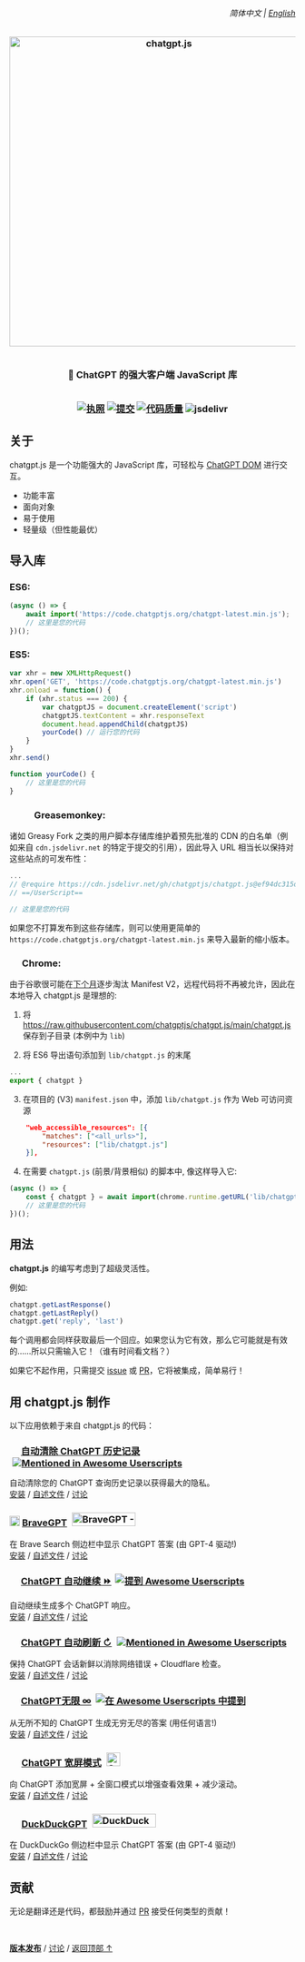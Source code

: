<div align="center">

<div align="right">

###### 简体中文 | <a href="../..#readme">English</a>
    
</div>

<h3>

<picture>
    <source media="(prefers-color-scheme: dark)" srcset="https://raw.githubusercontent.com/chatgptjs/chatgpt.js/main/media/images/chatgpt.js-logo-dark-mode-5995x619.png">
    <img width=546 alt="chatgpt.js" src="https://raw.githubusercontent.com/chatgptjs/chatgpt.js/main/media/images/chatgpt.js-logo-light-mode-5995x619.png">
</picture>
<br /><br />

🤖 ChatGPT 的强大客户端 JavaScript 库 
<br><br>

[![执照](https://img.shields.io/badge/执照-MIT-green.svg)](../../LICENSE)
[![提交](https://img.shields.io/github/commit-activity/m/chatgptjs/chatgpt.js?label=提交)](https://github.com/chatgptjs/chatgpt.js/commits/main)
[![代码质量](https://img.shields.io/codefactor/grade/github/chatgptjs/chatgpt.js?label=代码质量)](https://www.codefactor.io/repository/github/chatgptjs/chatgpt.js)
![jsdelivr](https://img.shields.io/jsdelivr/gh/hm/chatgptjs/chatgpt.js?color=ff6427&label=jsDelivr+要求)

</div>
</h3>

## 关于

chatgpt.js 是一个功能强大的 JavaScript 库，可轻松与 [ChatGPT DOM](https://chat.openai.com) 进行交互。

- 功能丰富
- 面向对象
- 易于使用
- 轻量级（但性能最优）

## 导入库

### ES6:

```js
(async () => {
    await import('https://code.chatgptjs.org/chatgpt-latest.min.js');    
    // 这里是您的代码
})();
```

### ES5:

```js
var xhr = new XMLHttpRequest()
xhr.open('GET', 'https://code.chatgptjs.org/chatgpt-latest.min.js')
xhr.onload = function() {
    if (xhr.status === 200) {
        var chatgptJS = document.createElement('script')
        chatgptJS.textContent = xhr.responseText
        document.head.appendChild(chatgptJS)
        yourCode() // 运行您的代码
    }
}
xhr.send()

function yourCode() {
    // 这里是您的代码
}
```

### <img style="margin: 0 2px -0.065rem 0" height=17 src="https://i.imgur.com/SATGr8j.png"></picture><img style="margin: 0 2px -0.035rem 1px" height=17.5 src="https://i.imgur.com/wcCg3al.png"> Greasemonkey:

诸如 Greasy Fork 之类的用户脚本存储库维护着预先批准的 CDN 的白名单（例如来自 `cdn.jsdelivr.net` 的特定于提交的引用），因此导入 URL 相当长以保持对这些站点的可发布性：

```js
...
// @require https://cdn.jsdelivr.net/gh/chatgptjs/chatgpt.js@ef94dc315d2f73dc5b9f213d4dc16df7236c020a/dist/chatgpt-1.7.3.min.js
// ==/UserScript==

// 这里是您的代码
```

如果您不打算发布到这些存储库，则可以使用更简单的 `https://code.chatgptjs.org/chatgpt-latest.min.js` 来导入最新的缩小版本。

### <img style="margin: 0 2px -1px 0" height=16 src="https://www.google.com/chrome/static/images/favicons/apple-icon-60x60.png"> Chrome:

由于谷歌很可能在[下个月](https://developer.chrome.com/docs/extensions/migrating/mv2-sunset/)逐步淘汰 Manifest V2，远程代码将不再被允许，因此在本地导入 chatgpt.js 是理想的:

1. 将 https://raw.githubusercontent.com/chatgptjs/chatgpt.js/main/chatgpt.js 保存到子目录 (本例中为 `lib`)

2. 将 ES6 导出语句添加到 `lib/chatgpt.js` 的末尾
```js
...
export { chatgpt }
```

3. 在项目的 (V3) `manifest.json` 中，添加 `lib/chatgpt.js` 作为 Web 可访问资源
```json
    "web_accessible_resources": [{
        "matches": ["<all_urls>"],
        "resources": ["lib/chatgpt.js"]
    }],
```

4. 在需要 `chatgpt.js` (前景/背景相似) 的脚本中, 像这样导入它:
```js
(async () => {
    const { chatgpt } = await import(chrome.runtime.getURL('lib/chatgpt.js'));
    // 这里是您的代码
})();
```

## 用法

**chatgpt.js** 的编写考虑到了超级灵活性。

例如:

```js
chatgpt.getLastResponse()
chatgpt.getLastReply()
chatgpt.get('reply', 'last')
```

每个调用都会同样获取最后一个回应。如果您认为它有效，那么它可能就是有效的……所以只需输入它！（谁有时间看文档？）

如果它不起作用，只需提交 [issue](https://github.com/chatgptjs/chatgpt.js/issues) 或 [PR](https://github.com/chatgptjs/chatgpt.js/pulls)，它将被集成，简单易行！

## 用 chatgpt.js 制作

以下应用依赖于来自 chatgpt.js 的代码：

### <picture><source media="(prefers-color-scheme: dark)" srcset="https://i.imgur.com/RduASbD.png"><img width=16 src="https://raw.githubusercontent.com/adamlui/chatgpt-addons/main/media/icons/openai-favicon64.png"></picture> [自动清除 ChatGPT 历史记录](https://chatgptevo.com/autoclear) <a href="https://github.com/awesome-scripts/awesome-userscripts#privacy"><img src="https://awesome.re/mentioned-badge.svg" alt="Mentioned in Awesome Userscripts" style="margin:0 0 -2px 5px"></a>

自动清除您的 ChatGPT 查询历史记录以获得最大的隐私。
<br>[安装](https://greasyfork.org/scripts/460805-auto-clear-chatgpt-history) / 
[自述文件](https://github.com/adamlui/autoclear-chatgpt-history#readme) / 
[讨论](https://github.com/adamlui/autoclear-chatgpt-history/discussions)

### <img src="https://media.bravegpt.com/images/bravegpt-icon48.png" width=18> [BraveGPT](https://bravegpt.com) <a href="https://www.producthunt.com/posts/bravegpt?utm_source=badge-featured&utm_medium=badge&utm_souce=badge-bravegpt" target="_blank"><img src="https://api.producthunt.com/widgets/embed-image/v1/featured.svg?post_id=385630&theme=light" alt="BraveGPT - Bring&#0032;the&#0032;magic&#0032;of&#0032;ChatGPT&#0032;to&#0032;Brave&#0032;Search&#0033; | Product Hunt" style="width: 112px; height: 24px; margin:0 0 -4px 5px;" width="112" height="24" /></a>

在 Brave Search 侧边栏中显示 ChatGPT 答案 (由 GPT-4 驱动!)
<br>[安装](https://greasyfork.org/scripts/462440-bravegpt) / 
[自述文件](https://github.bravegpt.com/#readme) / 
[讨论](https://github.bravegpt.com/discussions)

### <picture><source media="(prefers-color-scheme: dark)" srcset="https://i.imgur.com/RduASbD.png"><img width=16 src="https://raw.githubusercontent.com/adamlui/chatgpt-userscripts/main/media/icons/openai-favicon64.png"></picture> [ChatGPT 自动继续 ⏩](https://chatgptevo.com/autocontinue/github) <a href="https://github.com/awesome-scripts/awesome-userscripts#chatgpt"><img src="https://awesome.re/mentioned-badge.svg" alt="提到 Awesome Userscripts" style="margin:0 0 -3px 3px"></a>

自动继续生成多个 ChatGPT 响应。<br>
[安装](https://greasyfork.org/scripts/466789-chatgpt-auto-continue) / 
[自述文件](https://github.com/adamlui/chatgpt-auto-continue#readme) / 
[讨论](https://chatgptevo.com/autocontinue/discussions)

### <picture><source media="(prefers-color-scheme: dark)" srcset="https://i.imgur.com/RduASbD.png"><img width=16 src="https://raw.githubusercontent.com/adamlui/chatgpt-addons/main/media/icons/openai-favicon64.png"></picture> [ChatGPT 自动刷新 ↻](https://chatgptevo.com/autorefresh) <a href="https://github.com/awesome-scripts/awesome-userscripts#chatgpt"><img src="https://awesome.re/mentioned-badge.svg" alt="Mentioned in Awesome Userscripts" style="margin:0 0 -2px 5px"></a>

保持 ChatGPT 会话新鲜以消除网络错误 + Cloudflare 检查。
<br>[安装](https://greasyfork.org/scripts/462422-chatgpt-auto-refresh) / 
[自述文件](https://github.com/adamlui/chatgpt-auto-refresh/blob/main/docs/zh-cn#readme) / 
[讨论](https://github.com/adamlui/chatgpt-auto-refresh/discussions)

### <picture><source media="(prefers-color-scheme: dark)" srcset="https://i.imgur.com/RduASbD.png"><img width=16 src="https://raw.githubusercontent.com/adamlui/chatgpt-userscripts/main/media/icons/openai-favicon64.png"></picture> [ChatGPT无限 ∞](https://chatgptevo.com/infinity) <a href="https://github.com/awesome-scripts/awesome-userscripts#chatgpt"><img src="https://awesome.re/mentioned-badge.svg" alt="在 Awesome Userscripts 中提到" style="margin:0 0 -2px 4px"></a>

从无所不知的 ChatGPT 生成无穷无尽的答案 (用任何语言!)
<br>[安装](https://greasyfork.org/scripts/465051-chatgpt-infinity) / 
[自述文件](https://github.com/adamlui/chatgpt-infinity/blob/main/docs/zh-cn#readme) / 
[讨论](https://chatgptevo.com/infinity/discussions)

### <img width=17 style="margin-bottom:-1px" src="https://raw.githubusercontent.com/adamlui/chatgpt-widescreen/main/media/images/icons/widescreen-robot-emoji/icon32.png"> [ChatGPT 宽屏模式](https://chatgptevo.com/widescreen) <img src="https://raw.githubusercontent.com/adamlui/chatgpt-widescreen/main/media/images/badges/product-hunt/product-of-the-week-2-larger-centered-rounded-light.svg" alt="ChatGPT&#0032;Widescreen&#0032;Mode - Add&#0032;widescreen&#0032;&#0043;&#0032;full&#0032;window&#0032;modes&#0032;to&#0032;ChatGPT | Product Hunt" style="width: auto; height: 24px; margin:0 0 -4px 5px;" width="auto" height="24" />

向 ChatGPT 添加宽屏 + 全窗口模式以增强查看效果 + 减少滚动。
<br>[安装](https://github.com/adamlui/chatgpt-widescreen#installation) / 
[自述文件](https://github.com/adamlui/chatgpt-widescreen#readme) / 
[讨论](https://github.com/adamlui/chatgpt-widescreen/discussions)

### <img src="https://media.duckduckgpt.com/images/ddgpt-icon48.png" width=17> [DuckDuckGPT](https://duckduckgpt.com) <a href="https://www.producthunt.com/posts/duckduckgpt?utm_source=badge-featured&utm_medium=badge&utm_souce=badge-duckduckgpt" target="_blank"><img src="https://api.producthunt.com/widgets/embed-image/v1/featured.svg?post_id=379261&theme=light" alt="DuckDuckGPT - Bring&#0032;the&#0032;magic&#0032;of&#0032;ChatGPT&#0032;to&#0032;DuckDuckGo | Product Hunt" style="width: 112px; height: 24px; margin:0 0 -4px 5px;" width="112" height="24" /></a>

在 DuckDuckGo 侧边栏中显示 ChatGPT 答案 (由 GPT-4 驱动!)
<br>[安装](https://greasyfork.org/scripts/459849-duckduckgpt) / 
[自述文件](https://github.duckduckgpt.com/#readme) / 
[讨论](https://github.duckduckgpt.com/discussions)

## 贡献

无论是翻译还是代码，都鼓励并通过 [PR](https://github.com/chatgptjs/chatgpt.js/pulls) 接受任何类型的贡献！

<br>

<a href="https://github.com/chatgptjs/chatgpt.js/tree/main/dist">**版本发布**</a> / 
<a href="https://github.com/chatgptjs/chatgpt.js/discussions">讨论</a> / 
<a href="#---------chatgpt-的强大客户端-javascript-库">返回顶部 ↑</a>

